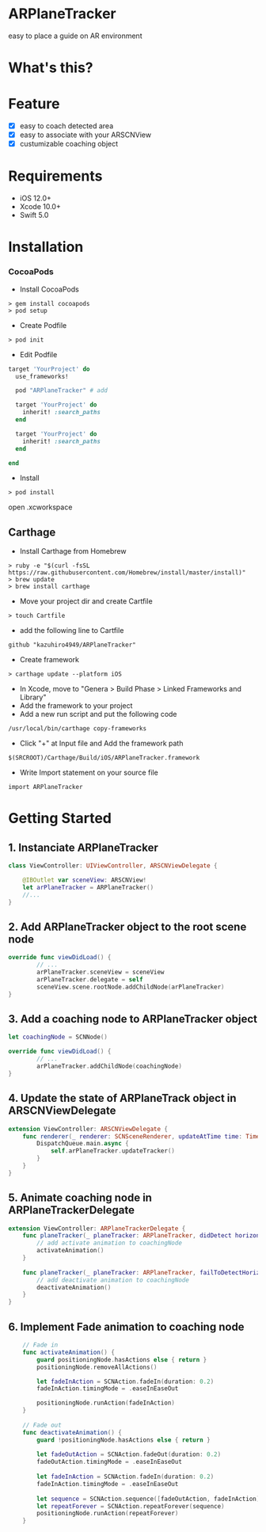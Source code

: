 # ARPlaneTracker

easy to place a guide on AR environment

# What's this?

# Feature
- [x] easy to coach detected area
- [x] easy to associate with your ARSCNView
- [x] custumizable coaching object

# Requirements
+ iOS 12.0+
+ Xcode 10.0+
+ Swift 5.0

# Installation

### CocoaPods
+ Install CocoaPods
```
> gem install cocoapods
> pod setup
```
+ Create Podfile
```
> pod init
```
+ Edit Podfile
```ruby
target 'YourProject' do
  use_frameworks!

  pod "ARPlaneTracker" # add

  target 'YourProject' do
    inherit! :search_paths
  end

  target 'YourProject' do
    inherit! :search_paths
  end

end
```

+ Install

```
> pod install
```
open .xcworkspace

## Carthage
+ Install Carthage from Homebrew
```
> ruby -e "$(curl -fsSL https://raw.githubusercontent.com/Homebrew/install/master/install)"
> brew update
> brew install carthage
```
+ Move your project dir and create Cartfile
```
> touch Cartfile
```
+ add the following line to Cartfile
```
github "kazuhiro4949/ARPlaneTracker"
```
+ Create framework
```
> carthage update --platform iOS
```

+ In Xcode, move to "Genera > Build Phase > Linked Frameworks and Library"
+ Add the framework to your project
+ Add a new run script and put the following code
```
/usr/local/bin/carthage copy-frameworks
```
+ Click "+" at Input file and Add the framework path
```
$(SRCROOT)/Carthage/Build/iOS/ARPlaneTracker.framework
```
+ Write Import statement on your source file
```
import ARPlaneTracker
```

# Getting Started

## 1. Instanciate ARPlaneTracker
```swift
class ViewController: UIViewController, ARSCNViewDelegate {

    @IBOutlet var sceneView: ARSCNView!    
    let arPlaneTracker = ARPlaneTracker()
    //...
}
```

## 2. Add ARPlaneTracker object to the root scene node
```swift
override func viewDidLoad() {
        // ...
        arPlaneTracker.sceneView = sceneView
        arPlaneTracker.delegate = self
        sceneView.scene.rootNode.addChildNode(arPlaneTracker)
}
```

## 3. Add a coaching node to ARPlaneTracker object
```swift
let coachingNode = SCNNode()

override func viewDidLoad() {
        // ...
        arPlaneTracker.addChildNode(coachingNode)
}
```

## 4. Update the state of ARPlaneTrack object in ARSCNViewDelegate
```swift
extension ViewController: ARSCNViewDelegate {
    func renderer(_ renderer: SCNSceneRenderer, updateAtTime time: TimeInterval) {
        DispatchQueue.main.async {
            self.arPlaneTracker.updateTracker()
        }
    }
}
```

## 5. Animate coaching node in ARPlaneTrackerDelegate

```swift
extension ViewController: ARPlaneTrackerDelegate {
    func planeTracker(_ planeTracker: ARPlaneTracker, didDetect horizontalPlaneAnchor: ARPlaneAnchor, hitTestResult: ARHitTestResult, camera: ARCamera?) {
        // add activate animation to coachingNode
        activateAnimation()
    }
    
    func planeTracker(_ planeTracker: ARPlaneTracker, failToDetectHorizontalAnchorWith hitTestResult: ARHitTestResult, camera: ARCamera?) {
        // add deactivate animation to coachingNode
        deactivateAnimation()
    }
}
```
## 6. Implement Fade animation to coaching node

```swift
    // Fade in
    func activateAnimation() {
        guard positioningNode.hasActions else { return }
        positioningNode.removeAllActions()

        let fadeInAction = SCNAction.fadeIn(duration: 0.2)
        fadeInAction.timingMode = .easeInEaseOut

        positioningNode.runAction(fadeInAction)
    }
    
    // Fade out
    func deactivateAnimation() {
        guard !positioningNode.hasActions else { return }
        
        let fadeOutAction = SCNAction.fadeOut(duration: 0.2)
        fadeOutAction.timingMode = .easeInEaseOut
        
        let fadeInAction = SCNAction.fadeIn(duration: 0.2)
        fadeInAction.timingMode = .easeInEaseOut
        
        let sequence = SCNAction.sequence([fadeOutAction, fadeInAction])
        let repeatForever = SCNAction.repeatForever(sequence)
        positioningNode.runAction(repeatForever)
    }
```
